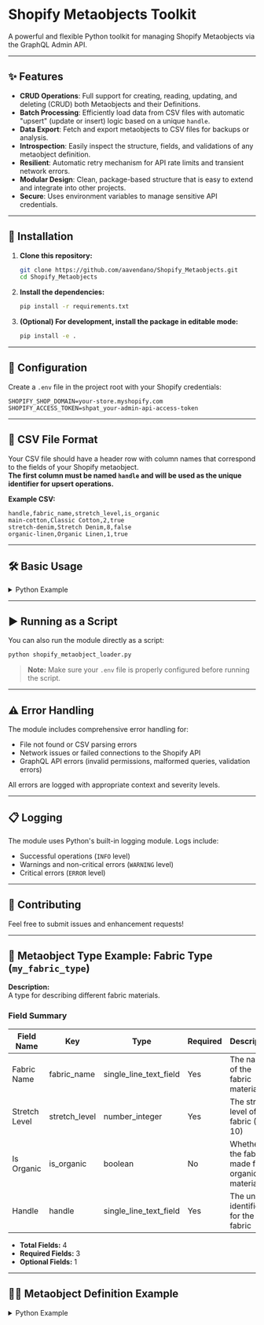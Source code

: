 # Shopify Metaobjects Toolkit

A powerful and flexible Python toolkit for managing Shopify Metaobjects via the GraphQL Admin API.

---

## ✨ Features

- **CRUD Operations**: Full support for creating, reading, updating, and deleting (CRUD) both Metaobjects and their Definitions.
- **Batch Processing**: Efficiently load data from CSV files with automatic "upsert" (update or insert) logic based on a unique `handle`.
- **Data Export**: Fetch and export metaobjects to CSV files for backups or analysis.
- **Introspection**: Easily inspect the structure, fields, and validations of any metaobject definition.
- **Resilient**: Automatic retry mechanism for API rate limits and transient network errors.
- **Modular Design**: Clean, package-based structure that is easy to extend and integrate into other projects.
- **Secure**: Uses environment variables to manage sensitive API credentials.

---

## 🚀 Installation

1. **Clone this repository:**
    ```bash
    git clone https://github.com/aavendano/Shopify_Metaobjects.git
    cd Shopify_Metaobjects
    ```

2. **Install the dependencies:**
    ```bash
    pip install -r requirements.txt
    ```

3. **(Optional) For development, install the package in editable mode:**
    ```bash
    pip install -e .
    ```

---

## 🔑 Configuration

Create a `.env` file in the project root with your Shopify credentials:

```env
SHOPIFY_SHOP_DOMAIN=your-store.myshopify.com
SHOPIFY_ACCESS_TOKEN=shpat_your-admin-api-access-token
```

---

## 📄 CSV File Format

Your CSV file should have a header row with column names that correspond to the fields of your Shopify metaobject.  
**The first column must be named `handle` and will be used as the unique identifier for upsert operations.**

**Example CSV:**
```csv
handle,fabric_name,stretch_level,is_organic
main-cotton,Classic Cotton,2,true
stretch-denim,Stretch Denim,8,false
organic-linen,Organic Linen,1,true
```

---

## 🛠️ Basic Usage

<details>
<summary>Python Example</summary>

```python
from shopify_metaobject_loader import ShopifyMetaobjectLoader

# Initialize the loader
loader = ShopifyMetaobjectLoader(
    shop_domain="your-store.myshopify.com",
    access_token="your-admin-api-access-token"
)

# Process the CSV file
stats = loader.process_csv(
    file_path="data.csv",
    metaobject_type="my_fabric_type"
)

print(f"Created: {stats['created']}")
print(f"Updated: {stats['updated']}")
print(f"Failed: {stats['failed']}")
```
</details>

---

## ▶️ Running as a Script

You can also run the module directly as a script:

```bash
python shopify_metaobject_loader.py
```

> **Note:** Make sure your `.env` file is properly configured before running the script.

---

## ⚠️ Error Handling

The module includes comprehensive error handling for:

- File not found or CSV parsing errors
- Network issues or failed connections to the Shopify API
- GraphQL API errors (invalid permissions, malformed queries, validation errors)

All errors are logged with appropriate context and severity levels.

---

## 📋 Logging

The module uses Python's built-in logging module. Logs include:

- Successful operations (`INFO` level)
- Warnings and non-critical errors (`WARNING` level)
- Critical errors (`ERROR` level)

---

## 🤝 Contributing

Feel free to submit issues and enhancement requests!

---

## 🧩 Metaobject Type Example: Fabric Type (`my_fabric_type`)

**Description:**  
A type for describing different fabric materials.

### Field Summary

| Field Name    | Key           | Type                   | Required | Description                                 | Validations                |
|---------------|---------------|------------------------|----------|---------------------------------------------|----------------------------|
| Fabric Name   | fabric_name   | single_line_text_field | Yes      | The name of the fabric material             | min_length:2, max_length:100 |
| Stretch Level | stretch_level | number_integer         | Yes      | The stretch level of the fabric (1-10)      | min:1, max:10              |
| Is Organic    | is_organic    | boolean                | No       | Whether the fabric is made from organic materials |                            |
| Handle        | handle        | single_line_text_field | Yes      | The unique identifier for the fabric        | pattern: ^[a-z0-9-]+$      |

- **Total Fields:** 4
- **Required Fields:** 3
- **Optional Fields:** 1

---

## 🧑‍💻 Metaobject Definition Example

<details>
<summary>Python Example</summary>

```python
from shopify_metaobject_loader import ShopifyMetaobjectLoader

# Initialize the loader
loader = ShopifyMetaobjectLoader(
    shop_domain="your-store.myshopify.com",
    access_token="your-access-token"
)

# Define the fields for your metaobject type
fields = [
    {
        "key": "fabric_name",
        "name": "Fabric Name",
        "type": "single_line_text_field",
        "description": "The name of the fabric material",
        "required": True,
        "validations": [
            {"name": "min_length", "value": "2"},
            {"name": "max_length", "value": "100"}
        ]
    },
    {
        "key": "stretch_level",
        "name": "Stretch Level",
        "type": "number_integer",
        "description": "The stretch level of the fabric (1-10)",
        "required": True,
        "validations": [
            {"name": "min", "value": "1"},
            {"name": "max", "value": "10"}
        ]
    },
    {
        "key": "is_organic",
        "name": "Is Organic",
        "type": "boolean",
        "description": "Whether the fabric is made from organic materials",
        "required": False
    },
    {
        "key": "handle",
        "name": "Handle",
        "type": "single_line_text_field",
        "description": "The unique identifier for the fabric",
        "required": True,
        "validations": [
            {"name": "pattern", "value": "^[a-z0-9-]+$"}
        ]
    }
]

# Create the metaobject definition
definition = loader.create_metaobject_definition(
    type_name="my_fabric_type",
    display_name="Fabric Type",
    description="A type for describing different fabric materials",
    fields=fields
)

# Print a human-readable description
loader.print_metaobject_type_description("my_fabric_type")

# Or get the description as a dictionary
description = loader.describe_metaobject_type("my_fabric_type")

# Access specific parts of the description
print(f"Total fields: {description['field_summary']['total_fields']}")
print(f"Required fields: {description['field_summary']['required_fields']}")
print(f"Optional fields: {description['field_summary']['optional_fields']}")

# Get field types summary
for field_type, count in description['field_summary']['field_types'].items():
    print(f"- {field_type}: {count}")

# Access field details
for field in description['fields']['required']:
    print(f"\nField: {field['name']}")
    print(f"Key: {field['key']}")
    print(f"Type: {field['type']}")
    print(f"Description: {field['description']}")
    print("Validations:", field['validations'])
```
</details>
